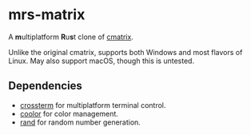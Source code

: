 # mrs-matrix

A **m**ultiplatform **R**u**s**t clone of [cmatrix](https://github.com/abishekvashok/cmatrix).

Unlike the original cmatrix, supports both Windows and most flavors of Linux. May also support macOS, though this is untested.

## Dependencies

- [crossterm](https://github.com/crossterm-rs/crossterm) for multiplatform terminal control.
- [coolor](https://github.com/Canop/coolor) for color management.
- [rand](https://github.com/rust-random/rand) for random number generation.